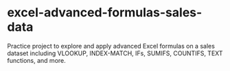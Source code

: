 # excel-advanced-formulas-sales-data
Practice project to explore and apply advanced Excel formulas on a sales dataset including VLOOKUP, INDEX-MATCH, IFs, SUMIFS, COUNTIFS, TEXT functions, and more.
